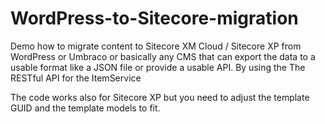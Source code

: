 # WordPress-to-Sitecore-migration
Demo how to migrate content to  Sitecore XM Cloud / Sitecore XP from WordPress or Umbraco or basically any CMS that can export the data to a usable format like a JSON file or provide a usable API. By using the The RESTful API for the ItemService

The code works also for Sitecore XP but you need to adjust the template GUID and the template models to fit.
